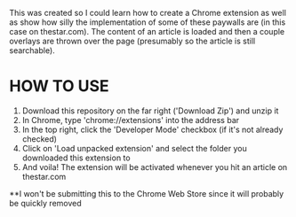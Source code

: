 This was created so I could learn how to create a Chrome extension as well as show how silly the implementation of some of these paywalls are (in this case on thestar.com). 
The content of an article is loaded and then a couple overlays are thrown over the page (presumably so the article is still searchable).

HOW TO USE
====================

1. Download this repository on the far right ('Download Zip') and unzip it
2. In Chrome, type 'chrome://extensions' into the address bar
3. In the top right, click the 'Developer Mode' checkbox (if it's not already checked)
3. Click on 'Load unpacked extension' and select the folder you downloaded this extension to
4. And voila! The extension will be activated whenever you hit an article on thestar.com

**I won't be submitting this to the Chrome Web Store since it will probably be quickly removed
